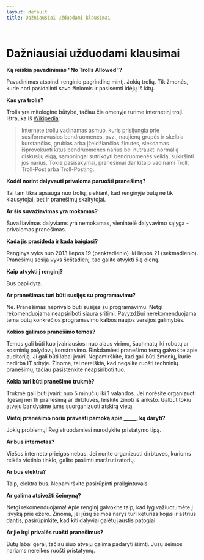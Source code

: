```yaml
---
layout: default
title: Dažniausiai užduodami klausimai

---
```

# Dažniausiai užduodami klausimai

**Ką reiškia pavadinimas "No Trolls Allowed"?**

Pavadinimas atspindi renginio pagrindinę mintį. Jokių trolių. Tik žmonės, kurie
nori pasidalinti savo žiniomis ir pasisemti idėjų iš kitų.

**Kas yra trolis?**

Trolis yra mitologinė būtybė, tačiau čia omenyje turime internetinį trolį.
Ištrauka iš [Wikipedia](http://lt.wikipedia.org/wiki/Trolis_(internete)):

> Internete troliu vadinamas asmuo, kuris prisijungia prie susiformavusios
> bendruomenės, pvz., naujienų grupės ir skelbia kurstančias, grubias arba
> įžeidžiančias žinutes, siekdamas išprovokuoti kitus bendruomenės narius bei
> nutraukti normalią diskusijų eigą, sąmoningai sutrikdyti bendruomenės veiklą,
> sukiršinti jos narius. Tokie pasisakymai, pranešimai dar kitaip vadinami
> Troll, Troll-Post arba Troll-Posting.

**Kodėl norint dalyvauti privaloma paruošti pranešimą?**

Tai tam tikra apsauga nuo trolių, siekiant, kad renginyje būtų ne tik
klausytojai, bet ir pranešimų skaitytojai.

**Ar šis suvažiavimas yra mokamas?**

Suvažiavimas dalyviams yra nemokamas, vienintelė dalyvavimo sąlyga - privalomas
pranešimas.

**Kada jis prasideda ir kada baigiasi?**

Renginys vyks nuo 2013 liepos 19 (penktadienio) iki liepos 21 (sekmadienio).
Pranešimų sesija vyks šeštadienį, tad galite atvykti šią dieną.

**Kaip atvykti į renginį?**
 
Bus papildyta.

**Ar pranešimas turi būti susijęs su programavimu?**

Ne. Pranešimas neprivalo būti susijęs su programavimu. Netgi rekomenduojama
neapsiriboti siaura sritimi. Pavyzdžiui nerekomenduojama tema būtų konkrečios
programavimo kalbos naujos versijos galimybės.

**Kokios galimos pranešimo temos?**

Temos gali būti kuo įvairiausios: nuo alaus virimo, šachmatų iki robotų ar
kosminių palydovų konstravimo. Rinkdamiesi pranešimo temą galvokite apie
auditoriją. Ji gali būti labai įvairi. Nepamirškite, kad gali būti žmonių,
kurie nedirba IT srityje. Žinoma, tai nereiškia, kad negalite ruošti techninių
pranešimų, tačiau pasistenkite neapsiriboti tuo.

**Kokia turi būti pranešimo trukmė?**

Trukmė gali būti įvairi: nuo 5 minučių iki 1 valandos. Jei norėsite organizuoti
ilgesnį nei 1h pranešimą ar dirbtuves, leiskite žinoti iš anksto. Galbūt tokiu
atveju bandysime jums suorganizuoti atskirą vietą.

**Vietoj pranešimo noriu pravesti pamoką apie _____, ką daryti?**

Jokių problemų! Registruodamiesi nurodykite pristatymo tipą.

**Ar bus internetas?**

Viešos interneto prieigos nebus. Jei norite organizuoti dirbtuves, kurioms
reikės vietinio tinklo, galite pasiimti maršrutizatorių.

**Ar bus elektra?**

Taip, elektra bus. Nepamirškite pasirūpinti prailgintuvais.

**Ar galima atsivežti šeimyną?**

Netgi rekomenduojama! Apie renginį galvokite taip, kad lyg važiuotumėte į
išvyką prie ežero. Žinoma, jei jūsų šeimos narys turi keturias kojas ir aštrius
dantis, pasirūpinkite, kad kiti dalyviai galėtų jaustis patogiai.

**Ar jie irgi privalės ruošti pranešimus?**

Būtų labai gerai, tačiau šiuo atveju galima padaryti išimtį. Jūsų šeimos
nariams nereikės ruošti pristatymų.
